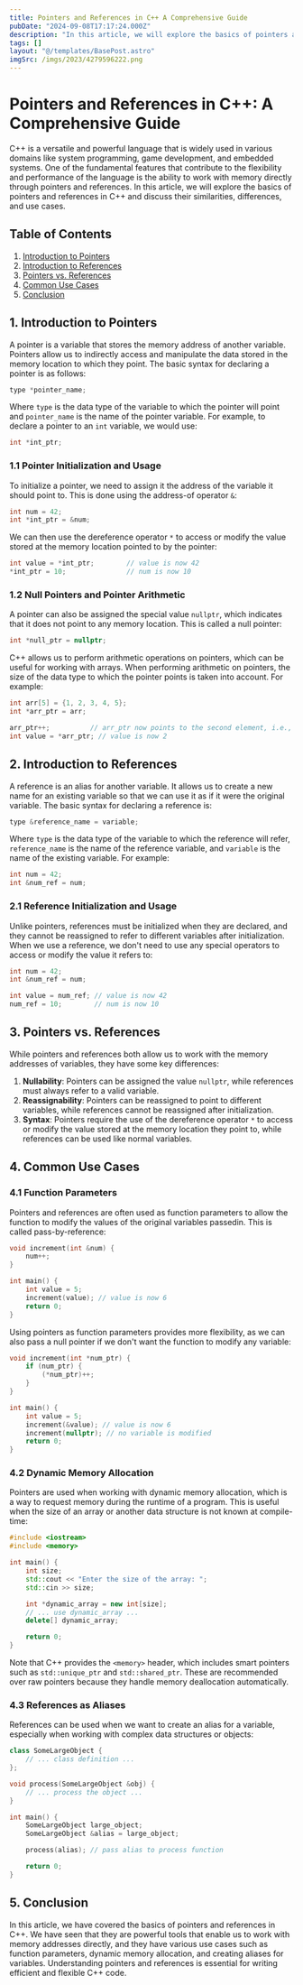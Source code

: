 ```yaml
---
title: Pointers and References in C++ A Comprehensive Guide
pubDate: "2024-09-08T17:17:24.000Z"
description: "In this article, we will explore the basics of pointers and references in C++ and discuss their similarities, differences, and use cases"
tags: []
layout: "@/templates/BasePost.astro"
imgSrc: /imgs/2023/4279596222.png
---
```

# Pointers and References in C++: A Comprehensive Guide

C++ is a versatile and powerful language that is widely used in various domains like system programming, game development, and embedded systems. One of the fundamental features that contribute to the flexibility and performance of the language is the ability to work with memory directly through pointers and references. In this article, we will explore the basics of pointers and references in C++ and discuss their similarities, differences, and use cases.

## Table of Contents

1. [Introduction to Pointers](#introduction-to-pointers)
2. [Introduction to References](#introduction-to-references)
3. [Pointers vs. References](#pointers-vs-references)
4. [Common Use Cases](#common-use-cases)
5. [Conclusion](#conclusion)

<a name="introduction-to-pointers"></a>
## 1. Introduction to Pointers

A pointer is a variable that stores the memory address of another variable. Pointers allow us to indirectly access and manipulate the data stored in the memory location to which they point. The basic syntax for declaring a pointer is as follows:

```cpp
type *pointer_name;
```

Where `type` is the data type of the variable to which the pointer will point and `pointer_name` is the name of the pointer variable. For example, to declare a pointer to an `int` variable, we would use:

```cpp
int *int_ptr;
```

### 1.1 Pointer Initialization and Usage

To initialize a pointer, we need to assign it the address of the variable it should point to. This is done using the address-of operator `&`:

```cpp
int num = 42;
int *int_ptr = &num;
```

We can then use the dereference operator `*` to access or modify the value stored at the memory location pointed to by the pointer:

```cpp
int value = *int_ptr;        // value is now 42
*int_ptr = 10;               // num is now 10
```

### 1.2 Null Pointers and Pointer Arithmetic

A pointer can also be assigned the special value `nullptr`, which indicates that it does not point to any memory location. This is called a null pointer:

```cpp
int *null_ptr = nullptr;
```

C++ allows us to perform arithmetic operations on pointers, which can be useful for working with arrays. When performing arithmetic on pointers, the size of the data type to which the pointer points is taken into account. For example:

```cpp
int arr[5] = {1, 2, 3, 4, 5};
int *arr_ptr = arr;

arr_ptr++;          // arr_ptr now points to the second element, i.e., arr[1]
int value = *arr_ptr; // value is now 2
```

<a name="introduction-to-references"></a>
## 2. Introduction to References

A reference is an alias for another variable. It allows us to create a new name for an existing variable so that we can use it as if it were the original variable. The basic syntax for declaring a reference is:

```cpp
type &reference_name = variable;
```

Where `type` is the data type of the variable to which the reference will refer, `reference_name` is the name of the reference variable, and `variable` is the name of the existing variable. For example:

```cpp
int num = 42;
int &num_ref = num;
```

### 2.1 Reference Initialization and Usage

Unlike pointers, references must be initialized when they are declared, and they cannot be reassigned to refer to different variables after initialization. When we use a reference, we don't need to use any special operators to access or modify the value it refers to:

```cpp
int num = 42;
int &num_ref = num;

int value = num_ref; // value is now 42
num_ref = 10;        // num is now 10
```

<a name="pointers-vs-references"></a>
## 3. Pointers vs. References

While pointers and references both allow us to work with the memory addresses of variables, they have some key differences:

1. **Nullability**: Pointers can be assigned the value `nullptr`, while references must always refer to a valid variable.
2. **Reassignability**: Pointers can be reassigned to point to different variables, while references cannot be reassigned after initialization.
3. **Syntax**: Pointers require the use of the dereference operator `*` to access or modify the value stored at the memory location they point to, while references can be used like normal variables.

<a name="common-use-cases"></a>
## 4. Common Use Cases

### 4.1 Function Parameters

Pointers and references are often used as function parameters to allow the function to modify the values of the original variables passedin. This is called pass-by-reference:

```cpp
void increment(int &num) {
    num++;
}

int main() {
    int value = 5;
    increment(value); // value is now 6
    return 0;
}
```

Using pointers as function parameters provides more flexibility, as we can also pass a null pointer if we don't want the function to modify any variable:

```cpp
void increment(int *num_ptr) {
    if (num_ptr) {
        (*num_ptr)++;
    }
}

int main() {
    int value = 5;
    increment(&value); // value is now 6
    increment(nullptr); // no variable is modified
    return 0;
}
```

### 4.2 Dynamic Memory Allocation

Pointers are used when working with dynamic memory allocation, which is a way to request memory during the runtime of a program. This is useful when the size of an array or another data structure is not known at compile-time:

```cpp
#include <iostream>
#include <memory>

int main() {
    int size;
    std::cout << "Enter the size of the array: ";
    std::cin >> size;

    int *dynamic_array = new int[size];
    // ... use dynamic_array ...
    delete[] dynamic_array;

    return 0;
}
```

Note that C++ provides the `<memory>` header, which includes smart pointers such as `std::unique_ptr` and `std::shared_ptr`. These are recommended over raw pointers because they handle memory deallocation automatically.

### 4.3 References as Aliases

References can be used when we want to create an alias for a variable, especially when working with complex data structures or objects:

```cpp
class SomeLargeObject {
    // ... class definition ...
};

void process(SomeLargeObject &obj) {
    // ... process the object ...
}

int main() {
    SomeLargeObject large_object;
    SomeLargeObject &alias = large_object;

    process(alias); // pass alias to process function

    return 0;
}
```

<a name="conclusion"></a>
## 5. Conclusion

In this article, we have covered the basics of pointers and references in C++. We have seen that they are powerful tools that enable us to work with memory addresses directly, and they have various use cases such as function parameters, dynamic memory allocation, and creating aliases for variables. Understanding pointers and references is essential for writing efficient and flexible C++ code.
